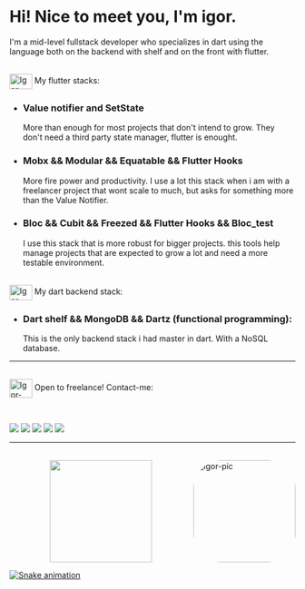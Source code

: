# Hi! Nice to meet you, I'm igor.

I'm a mid-level fullstack developer who specializes 
in dart using the language both on the backend with
shelf and on the front with flutter. 

<div style="display: inline_block"><br>
  <img align="center" alt="Igor-Flutter" height="27" width="40" src="https://cdn.jsdelivr.net/gh/devicons/devicon/icons/flutter/flutter-original.svg"> My flutter stacks:
 
 - ### Value notifier and SetState
      More than enough for most projects that don't intend to grow. They don't need a third party state manager, flutter is enought.
  
 - ### Mobx && Modular && Equatable && Flutter Hooks
      More fire power and productivity. I use a lot this stack when i am with a freelancer project that wont scale to much, but asks for something more than the Value Notifier.
 
 - ### Bloc && Cubit && Freezed && Flutter Hooks && Bloc_test
      I use this stack that is more robust for bigger projects. this tools help manage projects that are expected to grow a lot and need a more testable environment.

<div style="display: inline_block"><br>
  <img align="center" alt="Igor-Flutter" height="27" width="40" src="https://cdn.jsdelivr.net/gh/devicons/devicon/icons/dart/dart-original.svg"> My dart backend stack:

 - ### Dart shelf && MongoDB && Dartz (functional programming):
      This is the only backend stack i had master in dart. With a NoSQL database.
 
---

<div>
<div style="display: inline_block"><br>
  <img align="center" alt="Igor-Freelance" height="33" width="40" src="https://media.geeksforgeeks.org/wp-content/uploads/20210128150852/bird-300x241.png">   Open to freelance! Contact-me:
  
&nbsp;

<a href="https://www.linkedin.com/in/igor-miranda-souza-224a28208/" target="_blank"><img src="https://img.shields.io/badge/-LinkedIn-%230077B5?style=for-the-badge&logo=linkedin&logoColor=white" target="_blank"></a>
  <a href = "mailto:igor_midev@outlook.com"><img src="https://img.shields.io/badge/Microsoft_Outlook-0078D4?style=for-the-badge&logo=microsoft-outlook&logoColor=white" target="_blank"></a>
  <a href="https://www.facebook.com/igor.mirandasouza.9" target="_blank"><img src="https://img.shields.io/badge/Facebook-1877F2?style=for-the-badge&logo=facebook&logoColor=white" target="_blank"></a>
  <a href="https://wa.me/5521967103488" target="_blank"><img src="https://img.shields.io/badge/WhatsApp-25D366?style=for-the-badge&logo=whatsapp&logoColor=white" target="_blank"></a>
  <a href="https://instagram.com/igor_misouza" target="_blank"><img src="https://img.shields.io/badge/-Instagram-%23E4405F?style=for-the-badge&logo=instagram&logoColor=white" target="_blank"></a>
</div>

---

<div style="display: inline_block"><br>
<img align="right" alt="Igor-pic" height="180" style="border-radius:50px;" src="https://instagram.fsdu8-2.fna.fbcdn.net/v/t51.2885-15/103675132_295652188129964_7673321093869081766_n.jpg?stp=dst-jpg_e35_s480x480&_nc_ht=instagram.fsdu8-2.fna.fbcdn.net&_nc_cat=108&_nc_ohc=LdBwbdcGcvkAX_DH1PP&edm=AOQ1c0wBAAAA&ccb=7-5&oh=00_AT_gDaBOw9bK2veXVTURvsPaLx3XpkGlA-VI9F0j85n93A&oe=62F3FA79&_nc_sid=8fd12b">
</div>

<div align="center">
  <a href="https://github.com/igormidev"> 
  <img height="180em" src="https://github-readme-stats.vercel.app/api?username=igormidev&show_icons=true&theme=dark&include_all_commits=true&count_private=true"/>
</div>

![Snake animation](https://github.com/igormidev/igormidev/blob/output/github-contribution-grid-snake.svg)
